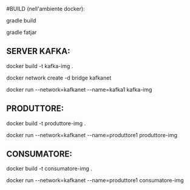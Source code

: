 #BUILD (nell'ambiente docker):
  
  gradle build 

  gradle fatjar
  
  
  ## SERVER KAFKA:
  
  docker build -t kafka-img .

  docker network create -d bridge kafkanet

  docker run --network=kafkanet --name=kafka1 kafka-img
  

  ## PRODUTTORE:
  
  docker build -t produttore-img .

  docker run --network=kafkanet --name=produttore1 produttore-img
  

  ## CONSUMATORE:
  
  docker build -t consumatore-img .

  docker run --network=kafkanet --name=produttore1 consumatore-img